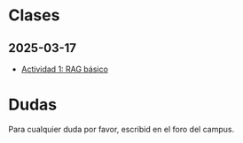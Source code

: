 # Clases

## 2025-03-17

- [Actividad 1: RAG básico](20250317-basic_rag/README.md)

# Dudas

Para cualquier duda por favor, escribid en el foro del campus.
